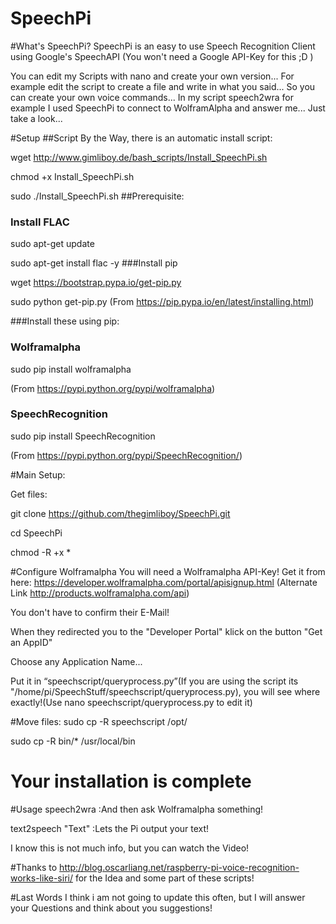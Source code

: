 

SpeechPi
========
#What's SpeechPi?
SpeechPi is an easy to use Speech Recognition Client using Google's SpeechAPI (You won't need a Google API-Key for this ;D )

You can edit my Scripts with nano and create your own version... For example edit the script to create a file and write in what you said... So you can create your own voice commands... In my script speech2wra for example I used SpeechPi to connect to WolframAlpha and answer me... Just take a look...

#Setup
##Script
By the Way, there is an automatic install script:

wget http://www.gimliboy.de/bash_scripts/Install_SpeechPi.sh

chmod +x Install_SpeechPi.sh

sudo ./Install_SpeechPi.sh
##Prerequisite:
### Install FLAC
sudo apt-get update

sudo apt-get install flac -y
###Install pip

wget https://bootstrap.pypa.io/get-pip.py

sudo python get-pip.py
(From  https://pip.pypa.io/en/latest/installing.html)

###Install these using pip:
### Wolframalpha
sudo pip install wolframalpha  

  (From https://pypi.python.org/pypi/wolframalpha)
### SpeechRecognition
sudo pip install SpeechRecognition

  (From https://pypi.python.org/pypi/SpeechRecognition/)

#Main Setup:

Get files:

git clone https://github.com/thegimliboy/SpeechPi.git


cd SpeechPi

chmod -R +x *

#Configure Wolframalpha
You will need a Wolframalpha API-Key!
Get it from here: https://developer.wolframalpha.com/portal/apisignup.html (Alternate Link http://products.wolframalpha.com/api)

You don't have to confirm their E-Mail!

When they redirected you to the "Developer Portal" klick on the button "Get an AppID"

Choose any Application Name...



Put it in “speechscript/queryprocess.py”(If you are using the script its "/home/pi/SpeechStuff/speechscript/queryprocess.py), you will see where exactly!(Use nano speechscript/queryprocess.py to edit it)

#Move files:
sudo cp -R speechscript /opt/

sudo cp -R bin/* /usr/local/bin

# Your installation is complete

#Usage
speech2wra	:And then ask Wolframalpha something!

text2speech "Text"	:Lets the Pi output your text!

I know this is not much info, but you can watch the Video!


#Thanks to
http://blog.oscarliang.net/raspberry-pi-voice-recognition-works-like-siri/ for the Idea and some part of these scripts!

#Last Words
I think i am not going to update this often, but I will answer your Questions and think about you suggestions! 
